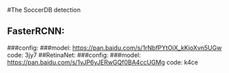 #The SoccerDB detection
## FasterRCNN:
###config: 
###model: https://pan.baidu.com/s/1rNbfPYtOjX_kKjoXvn5UGw code: 3jy7
##RetinaNet:
###config: 
###model: https://pan.baidu.com/s/1vJP6yJERwGQf0BA4ccUGMg code: k4ce
